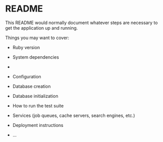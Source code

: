 # README

This README would normally document whatever steps are necessary to get the
application up and running.

Things you may want to cover:

* Ruby version
* System dependencies

* 

* Configuration

* Database creation

* Database initialization

* How to run the test suite

* Services (job queues, cache servers, search engines, etc.)

* Deployment instructions

* ...
